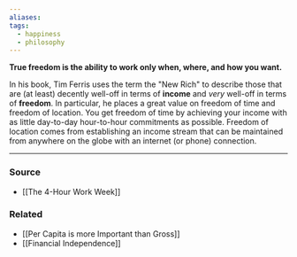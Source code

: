 ```yaml
---
aliases: 
tags:
  - happiness
  - philosophy
---
```

**True freedom is the ability to work only when, where, and how you want.**

In his book, Tim Ferris uses the term the "New Rich" to describe those that are (at least) decently well-off in terms of **income** and *very* well-off in terms of **freedom**. In particular, he places a great value on freedom of time and freedom of location. You get freedom of time by achieving your income with as little day-to-day hour-to-hour commitments as possible. Freedom of location comes from establishing an income stream that can be maintained from anywhere on the globe with an internet (or phone) connection. 

---

### Source
- [[The 4-Hour Work Week]]

### Related
- [[Per Capita is more Important than Gross]]
- [[Financial Independence]]